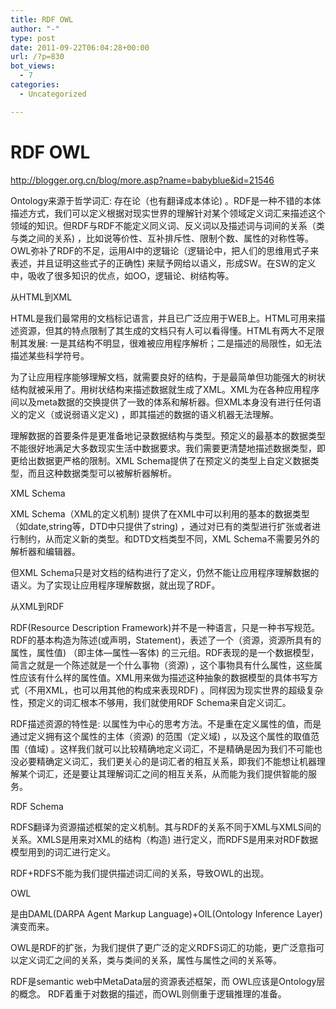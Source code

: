 ```yaml
---
title: RDF OWL
author: "-"
type: post
date: 2011-09-22T06:04:28+00:00
url: /?p=830
bot_views:
  - 7
categories:
  - Uncategorized

---
```

# RDF OWL
http://blogger.org.cn/blog/more.asp?name=babyblue&id=21546

Ontology来源于哲学词汇: 存在论（也有翻译成本体论) 。RDF是一种不错的本体描述方式，我们可以定义根据对现实世界的理解针对某个领域定义词汇来描述这个领域的知识。但RDF与RDF不能定义同义词、反义词以及描述词与词间的关系（类与类之间的关系) ，比如说等价性、互补排斥性、限制个数、属性的对称性等。OWL弥补了RDF的不足，运用AI中的逻辑论（逻辑论中，把人们的思维用式子来表述，并且证明这些式子的正确性) 来赋予网给以语义，形成SW。在SW的定义中，吸收了很多知识的优点，如OO，逻辑论、树结构等。
  
从HTML到XML

HTML是我们最常用的文档标记语言，并且已广泛应用于WEB上。HTML可用来描述资源，但其的特点限制了其生成的文档只有人可以看得懂。HTML有两大不足限制其发展: 一是其结构不明显，很难被应用程序解析；二是描述的局限性，如无法描述某些科学符号。
      
为了让应用程序能够理解文档，就需要良好的结构，于是最简单但功能强大的树状结构就被采用了。用树状结构来描述数据就生成了XML。XML为在各种应用程序间以及meta数据的交换提供了一致的体系和解析器。但XML本身没有进行任何语义的定义（或说弱语义定义) ，即其描述的数据的语义机器无法理解。
      
理解数据的首要条件是更准备地记录数据结构与类型。预定义的最基本的数据类型不能很好地满足大多数现实生活中数据要求。我们需要更清楚地描述数据类型，即更给出数据更严格的限制。XML Schema提供了在预定义的类型上自定义数据类型，而且这种数据类型可以被解析器解析。

XML Schema

XML Schema（XML的定义机制) 提供了在XML中可以利用的基本的数据类型（如date,string等，DTD中只提供了string) ，通过对已有的类型进行扩张或者进行制约，从而定义新的类型。和DTD文档类型不同，XML Schema不需要另外的解析器和编辑器。
      
但XML Schema只是对文档的结构进行了定义，仍然不能让应用程序理解数据的语义。为了实现让应用程序理解数据，就出现了RDF。

从XML到RDF

RDF(Resource Description Framework)并不是一种语言，只是一种书写规范。RDF的基本构造为陈述(或声明，Statement)，表述了一个（资源，资源所具有的属性，属性值) （即主体—属性—客体) 的三元组。RDF表现的是一个数据模型，简言之就是一个陈述就是一个什么事物（资源) ，这个事物具有什么属性，这些属性应该有什么样的属性值。XML用来做为描述这种抽象的数据模型的具体书写方式（不用XML，也可以用其他的构成来表现RDF) 。同样因为现实世界的超级复杂性，预定义的词汇根本不够用，我们就使用RDF Schema来自定义词汇。
      
RDF描述资源的特性是: 以属性为中心的思考方法。不是重在定义属性的值，而是通过定义拥有这个属性的主体（资源) 的范围（定义域) ，以及这个属性的取值范围（值域) 。这样我们就可以比较精确地定义词汇，不是精确是因为我们不可能也没必要精确定义词汇，我们更关心的是词汇者的相互关系，即我们不能想让机器理解某个词汇，还是要让其理解词汇之间的相互关系，从而能为我们提供智能的服务。

RDF Schema

RDFS翻译为资源描述框架的定义机制。其与RDF的关系不同于XML与XMLS间的关系。XMLS是用来对XML的结构（构造) 进行定义，而RDFS是用来对RDF数据模型用到的词汇进行定义。

RDF+RDFS不能为我们提供描述词汇间的关系，导致OWL的出现。

OWL

是由DAML(DARPA Agent Markup Language)+OIL(Ontology Inference Layer)演变而来。
      
OWL是RDF的扩张，为我们提供了更广泛的定义RDFS词汇的功能，更广泛意指可以定义词汇之间的关系，类与类间的关系，属性与属性之间的关系等。

RDF是semantic web中MetaData层的资源表述框架，而 OWL应该是Ontology层的概念。 RDF着重于对数据的描述，而OWL则侧重于逻辑推理的准备。